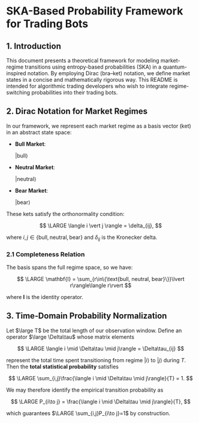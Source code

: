 # SKA-Based Probability Framework for Trading Bots

## 1. Introduction

This document presents a theoretical framework for modeling market-regime transitions using entropy-based probabilities (SKA) in a quantum-inspired notation. By employing Dirac (bra–ket) notation, we define market states in a concise and mathematically rigorous way. This README is intended for algorithmic trading developers who wish to integrate regime-switching probabilities into their trading bots.



## 2. Dirac Notation for Market Regimes

In our framework, we represent each market regime as a basis vector (ket) in an abstract state space:

* **Bull Market**:

  $\lvert\text{bull}\rangle$

* **Neutral Market**:
  
  $\lvert\text{neutral}\rangle$

* **Bear Market**: 
  
  $\lvert\text{bear}\rangle$

These kets satisfy the orthonormality condition:

$$
\LARGE \langle i \vert j \rangle = \delta_{ij},
$$

where $i,j\in\{\text{bull},\text{neutral},\text{bear}\}$ and $\delta_{ij}$ is the Kronecker delta.

### 2.1 Completeness Relation

The basis spans the full regime space, so we have:

$$
\LARGE \mathbf{I} = \sum_{r\in\{\text{bull, neutral, bear}\}}\lvert r\rangle\langle r\rvert
$$

where $\mathbf{I}$ is the identity operator.

## 3. Time‐Domain Probability Normalization

Let $\large T$ be the total length of our observation window. Define an operator $\large \Delta\tau$ whose matrix elements

$$
\LARGE \langle i \mid \Delta\tau \mid j\rangle = \Delta\tau_{ij}
$$

represent the total time spent transitioning from regime $\lvert i\rangle$ to $\lvert j\rangle$ during $T$.  Then the **total statistical probability** satisfies

$$
\LARGE \sum_{i,j}\frac{\langle i \mid \Delta\tau \mid j\rangle}{T} = 1.
$$

We may therefore identify the empirical transition probability as

$$
\LARGE P_{i\to j} = \frac{\langle i \mid \Delta\tau \mid j\rangle}{T},
$$

which guarantees $\LARGE \sum_{i,j}P_{i\to j}=1$ by construction.


